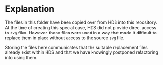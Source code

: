# Explanation

The files in this folder have been copied over from HDS into this repository. At the time of creating this special case, HDS did not provide direct access to `svg` files. However, these files were used in a way that made it difficult to replace them in place without access to the  source `svg` file.

Storing the files here communicates that the suitable replacement files already exist within HDS and that we have knowingly postponed refactoring into using them.